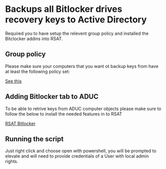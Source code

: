 # Backups all Bitlocker drives  recovery keys to Active Directory

Required you to have setup the relevent group policy and installed the Bitclocker addins into RSAT.

## Group policy 

Please make sure your computers that you want ot backup keys from have at least the following policy set:

[See this](http://www.alexandreviot.net/2015/06/10/active-directory-how-to-display-bitlocker-recovery-key/)

## Adding Bitlocker tab to ADUC

To be able to retrive keys from ADUC computer objects please make sure to follow the below to install the needed features in to RSAT

[RSAT Bitlocker](;http://www.alexandreviot.net/2015/06/10/active-directory-how-to-display-bitlocker-recovery-key/)

## Running the script

Just right click and choose open with powershell, you will be prompted to elevate and will need to provide credentials of a User with local admin rights.


